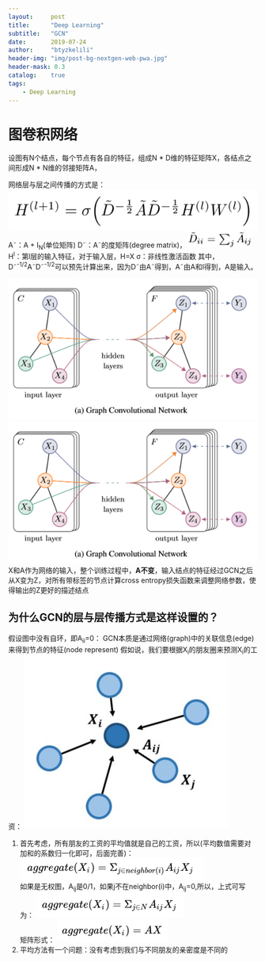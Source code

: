 ```yaml
---
layout:     post
title:      "Deep Learning"
subtitle:   "GCN"
date:       2019-07-24
author:     "btyzkelili"
header-img: "img/post-bg-nextgen-web-pwa.jpg"
header-mask: 0.3
catalog:    true
tags:
    - Deep Learning
---  
```

# 图卷积网络
设图有N个结点，每个节点有各自的特征，组成N * D维的特征矩阵X，各结点之间形成N * N维的邻接矩阵A，

网络层与层之间传播的方式是：
![](/img/dl_gcn/1.png)  
A˜：A + I<sub>N</sub>(单位矩阵)
D˜：A˜的度矩阵(degree matrix)，![](/img/dl_gcn/2.png)  
H<sup>l</sup>：第l层的输入特征，对于输入层，H=X
σ：非线性激活函数
其中，D˜<sup>-1/2</sup>A˜D˜<sup>-1/2</sup>可以预先计算出来，因为D˜由A˜得到，A˜由A和I得到，A是输入。

![](/img/dl_gcn/3.png)![](/img/dl_gcn/3.png)  
X和A作为网络的输入，整个训练过程中，**A不变**，输入结点的特征经过GCN之后从X变为Z，对所有带标签的节点计算cross entropy损失函数来调整网络参数，使得输出的Z更好的描述结点

## 为什么GCN的层与层传播方式是这样设置的？
假设图中没有自环，即A<sub>ii</sub>=0：
GCN本质是通过网络(graph)中的关联信息(edge)来得到节点的特征(node represent)
假如说，我们要根据X<sub>i</sub>的朋友圈来预测X<sub>i</sub>的工资：
![](/img/dl_gcn/6.png)  
1. 首先考虑，所有朋友的工资的平均值就是自己的工资，所以(平均数值需要对加和的系数归一化即可，后面完善)：
![](/img/dl_gcn/5.png)  
如果是无权图，A<sub>ij</sub>是0/1，如果j不在neighbor(i)中，A<sub>ij</sub>=0,所以，上式可写为：
![](/img/dl_gcn/7.png)  
矩阵形式：
![](/img/dl_gcn/8.png)  
2. 平均方法有一个问题：没有考虑到我们与不同朋友的亲密度是不同的




